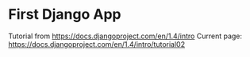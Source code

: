 # First Django App
Tutorial from https://docs.djangoproject.com/en/1.4/intro
Current page: https://docs.djangoproject.com/en/1.4/intro/tutorial02
